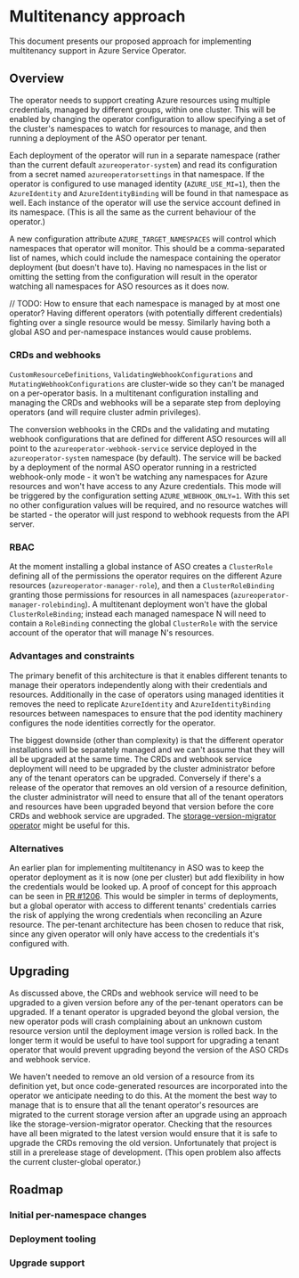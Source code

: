# Multitenancy approach

This document presents our proposed approach for implementing multitenancy support in Azure Service Operator.

## Overview

The operator needs to support creating Azure resources using multiple credentials, managed by different groups, within one cluster.
This will be enabled by changing the operator configuration to allow specifying a set of the cluster's namespaces to watch for resources to manage, and then running a deployment of the ASO operator per tenant.

Each deployment of the operator will run in a separate namespace (rather than the current default `azureoperator-system`) and read its configuration from a secret named `azureoperatorsettings` in that namespace.
If the operator is configured to use managed identity (`AZURE_USE_MI=1`), then the `AzureIdentity` and `AzureIdentityBinding` will be found in that namespace as well.
Each instance of the operator will use the service account defined in its namespace.
(This is all the same as the current behaviour of the operator.)

A new configuration attribute `AZURE_TARGET_NAMESPACES` will control which namespaces that operator will monitor.
This should be a comma-separated list of names, which could include the namespace containing the operator deployment (but doesn't have to).
Having no namespaces in the list or omitting the setting from the configuration will result in the operator watching all namespaces for ASO resources as it does now.

// TODO: How to ensure that each namespace is managed by at most one operator? Having different operators (with potentially different credentials) fighting over a single resource would be messy. Similarly having both a global ASO and per-namespace instances would cause problems.

### CRDs and webhooks

`CustomResourceDefinitions`, `ValidatingWebhookConfigurations` and `MutatingWebhookConfigurations` are cluster-wide so they can't be managed on a per-operator basis.
In a multitenant configuration installing and managing the CRDs and webhooks will be a separate step from deploying operators (and will require cluster admin privileges).

The conversion webhooks in the CRDs and the validating and mutating webhook configurations that are defined for different ASO resources will all point to the `azureoperator-webhook-service` service deployed in the `azureoperator-system` namespace (by default).
The service will be backed by a deployment of the normal ASO operator running in a restricted webhook-only mode - it won't be watching any namespaces for Azure resources and won't have access to any Azure credentials.
This mode will be triggered by the configuration setting `AZURE_WEBHOOK_ONLY=1`.
With this set no other configuration values will be required, and no resource watches will be started - the operator will just respond to webhook requests from the API server.

### RBAC

At the moment installing a global instance of ASO creates a `ClusterRole` defining all of the permissions the operator requires on the different Azure resources (`azureoperator-manager-role`), and then a `ClusterRoleBinding` granting those permissions for resources in all namespaces (`azureoperator-manager-rolebinding`).
A multitenant deployment won't have the global `ClusterRoleBinding`; instead each managed namespace N will need to contain a `RoleBinding` connecting the global `ClusterRole` with the service account of the operator that will manage N's resources.

### Advantages and constraints

The primary benefit of this architecture is that it enables different tenants to manage their operators independently along with their credentials and resources.
Additionally in the case of operators using managed identities it removes the need to replicate `AzureIdentity` and `AzureIdentityBinding` resources between namespaces to ensure that the pod identity machinery configures the node identities correctly for the operator.

The biggest downside (other than complexity) is that the different operator installations will be separately managed and we can't assume that they will all be upgraded at the same time.
The CRDs and webhook service deployment will need to be upgraded by the cluster administrator before any of the tenant operators can be upgraded.
Conversely if there's a release of the operator that removes an old version of a resource definition, the cluster administrator will need to ensure that all of the tenant operators and resources have been upgraded beyond that version before the core CRDs and webhook service are upgraded.
The [storage-version-migrator operator](https://github.com/kubernetes-sigs/kube-storage-version-migrator) might be useful for this.

### Alternatives

An earlier plan for implementing multitenancy in ASO was to keep the operator deployment as it is now (one per cluster) but add flexibility in how the credentials would be looked up.
A proof of concept for this approach can be seen in [PR #1206](https://github.com/Azure/azure-service-operator/pull/1206).
This would be simpler in terms of deployments, but a global operator with access to different tenants' credentials carries the risk of applying the wrong credentials when reconciling an Azure resource.
The per-tenant architecture has been chosen to reduce that risk, since any given operator will only have access to the credentials it's configured with.

## Upgrading

As discussed above, the CRDs and webhook service will need to be upgraded to a given version before any of the per-tenant operators can be upgraded.
If a tenant operator is upgraded beyond the global version, the new operator pods will crash complaining about an unknown custom resource version until the deployment image version is rolled back.
In the longer term it would be useful to have tool support for upgrading a tenant operator that would prevent upgrading beyond the version of the ASO CRDs and webhook service.

We haven't needed to remove an old version of a resource from its definition yet, but once code-generated resources are incorporated into the operator we anticipate needing to do this.
At the moment the best way to manage that is to ensure that all the tenant operator's resources are migrated to the current storage version after an upgrade using an approach like the storage-version-migrator operator.
Checking that the resources have all been migrated to the latest version would ensure that it is safe to upgrade the CRDs removing the old version.
Unfortunately that project is still in a prerelease stage of development.
(This open problem also affects the current cluster-global operator.)

## Roadmap

### Initial per-namespace changes

### Deployment tooling

### Upgrade support
